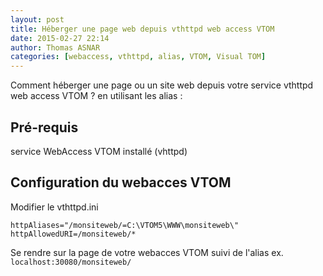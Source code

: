 ```yaml
---
layout: post
title: Héberger une page web depuis vthttpd web access VTOM
date: 2015-02-27 22:14
author: Thomas ASNAR
categories: [webaccess, vthttpd, alias, VTOM, Visual TOM]
---
```


Comment héberger une page ou un site web depuis votre service vthttpd web access VTOM ? en utilisant les alias :

## Pré-requis
service WebAccess VTOM installé (vhttpd) 

## Configuration du webacces VTOM
Modifier le vthttpd.ini

```
httpAliases="/monsiteweb/=C:\VTOM5\WWW\monsiteweb\"
httpAllowedURI=/monsiteweb/*
```

Se rendre sur la page de votre webacces VTOM suivi de l'alias ex. `localhost:30080/monsiteweb/`
